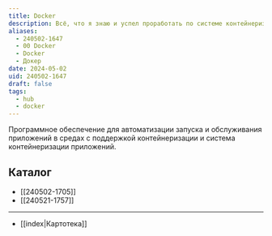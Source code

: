 ```yaml
---
title: Docker
description: Всё, что я знаю и успел проработать по системе контейнеризации приложений Docker
aliases:
  - 240502-1647
  - 00 Docker
  - Docker
  - Докер
date: 2024-05-02
uid: 240502-1647
draft: false
tags:
  - hub
  - docker
---
```


Программное обеспечение для автоматизации запуска и обслуживания приложений в средах с поддержкой контейнеризации и система контейнеризации приложений.

## Каталог

- [[240502-1705]]
- [[240521-1757]]

---

- [[index|Картотека]]
